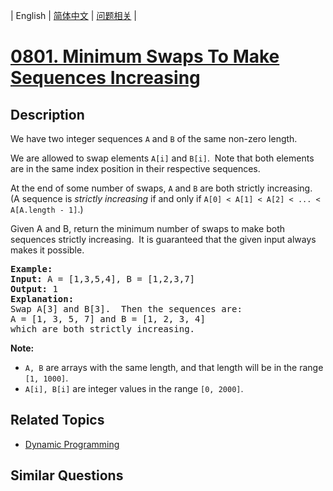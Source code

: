 
| English | [简体中文](README.md) | [问题相关](QUESTION.md) |
# [0801. Minimum Swaps To Make Sequences Increasing](https://leetcode-cn.com/problems/minimum-swaps-to-make-sequences-increasing/)
## Description
<p>We have two integer sequences <code>A</code> and <code>B</code> of the same non-zero length.</p>

<p>We are allowed to swap elements <code>A[i]</code> and <code>B[i]</code>.&nbsp; Note that both elements are in the same index position in their respective sequences.</p>

<p>At the end of some number of swaps, <code>A</code> and <code>B</code> are both strictly increasing.&nbsp; (A sequence is <em>strictly increasing</em> if and only if <code>A[0] &lt; A[1] &lt; A[2] &lt; ... &lt; A[A.length - 1]</code>.)</p>

<p>Given A and B, return the minimum number of swaps to make both sequences strictly increasing.&nbsp; It is guaranteed that the given input always makes it possible.</p>

<pre>
<strong>Example:</strong>
<strong>Input:</strong> A = [1,3,5,4], B = [1,2,3,7]
<strong>Output:</strong> 1
<strong>Explanation: </strong>
Swap A[3] and B[3].  Then the sequences are:
A = [1, 3, 5, 7] and B = [1, 2, 3, 4]
which are both strictly increasing.
</pre>

<p><strong>Note:</strong></p>

<ul>
	<li><code>A, B</code> are arrays with the same length, and that length will be in the range <code>[1, 1000]</code>.</li>
	<li><code>A[i], B[i]</code> are integer values in the range <code>[0, 2000]</code>.</li>
</ul>

## Related Topics
- [Dynamic Programming](https://leetcode-cn.com/tag/dynamic-programming)
## Similar Questions

